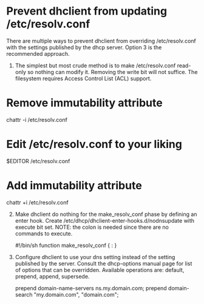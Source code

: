 
Prevent dhclient from updating /etc/resolv.conf
======================================================================

There are multiple ways to prevent dhclient from overriding
/etc/resolv.conf with the settings published by the dhcp server.
Option 3 is the recommended approach.

1. The simplest but most crude method is to make /etc/resolv.conf
read-only so nothing can modify it.  Removing the write bit will not
suffice.  The filesystem requires Access Control List (ACL) support.

  # Remove immutability attribute
  chattr -i /etc/resolv.conf
  # Edit /etc/resolv.conf to your liking
  $EDITOR /etc/resolv.conf
  # Add immutability attribute
  chattr +i /etc/resolv.conf

2. Make dhclient do nothing for the make_resolv_conf phase by defining
an enter hook.  Create /etc/dhcp/dhclient-enter-hooks.d/nodnsupdate
with execute bit set.  NOTE: the colon is needed since there are no
commands to execute.

    #!/bin/sh
    function make_resolv_conf {
	    :
    }

3. Configure dhclient to use your dns setting instead of the setting
published by the server.  Consult the dhcp-options manual page for
list of options that can be overridden.  Available operations are:
default, prepend, append, supersede.

    prepend domain-name-servers ns.my.domain.com;
    prepend domain-search "my.domain.com", "domain.com";
